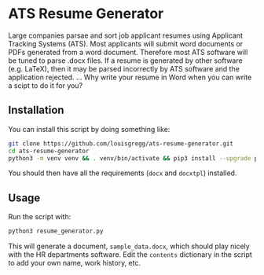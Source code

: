 # ATS Resume Generator
Large companies parsae and sort job applicant resumes using Applicant Tracking Systems (ATS). Most applicants will submit word documents or PDFs generated from a word document. Therefore most ATS software will be tuned to parse .docx files. If a resume is generated by other software (e.g. LaTeX), then it may be parsed incorrectly by ATS software and the application rejected.
... Why write your resume in Word when you can write a scipt to do it for you?
## Installation
You can install this script by doing something like:
```bash
git clone https://github.com/louisgregg/ats-resume-generator.git
cd ats-resume-generator
python3 -m venv venv && . venv/bin/activate && pip3 install --upgrade pip && pip3 install docx docxtpl
```
You should then have all the requirements (```docx``` and ```docxtpl```) installed.
## Usage
Run the script with:
```bash
python3 resume_generator.py
```
This will generate a document, ```sample_data.docx```, which should play nicely with the HR departments software. Edit the ```contents``` dictionary in the script to add your own name, work history, etc.
